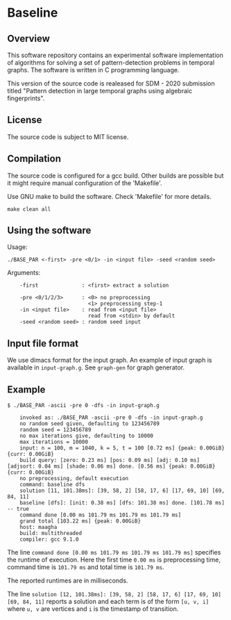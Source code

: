 # Baseline

## Overview
This software repository contains an experimental software implementation of algorithms for solving a set of pattern-detection problems in temporal graphs. The software is written in C programming language.

This version of the source code is realeased for SDM - 2020 submission titled "Pattern detection in large temporal graphs using algebraic fingerprints".

## License
The source code is subject to MIT license.

## Compilation
The source code is configured for a gcc build. Other builds are possible but it might require manual configuration of the 'Makefile'.

Use GNU make to build the software. Check 'Makefile' for more details.

`make clean all`

## Using the software
Usage: 

`./BASE_PAR <-first> -pre <0/1> -in <input file> -seed <random seed>`

Arguments:

        -first       		: <first> extract a solution
                             
        -pre <0/1/2/3>      : <0> no preprocessing
                              <1> preprocessing step-1
        -in <input file>    : read from <input file>
                              read from <stdin> by default
        -seed <random seed> : random seed input

## Input file format
We use dimacs format for the input graph. An example of input graph is available in `input-graph.g`. See `graph-gen` for graph generator. 

## Example

`$ ./BASE_PAR -ascii -pre 0 -dfs -in input-graph.g`  

        invoked as: ./BASE_PAR -ascii -pre 0 -dfs -in input-graph.g
        no random seed given, defaulting to 123456789
        random seed = 123456789
        no max iterations give, defaulting to 10000
        max iterations = 10000
        input: n = 100, m = 1040, k = 5, t = 100 [0.72 ms] {peak: 0.00GiB} {curr: 0.00GiB}
        build query: [zero: 0.23 ms] [pos: 0.09 ms] [adj: 0.10 ms] [adjsort: 0.04 ms] [shade: 0.06 ms] done. [0.56 ms] {peak: 0.00GiB} {curr: 0.00GiB}
        no preprocessing, default execution
        command: baseline dfs
        solution [11, 101.38ms]: [39, 58, 2] [58, 17, 6] [17, 69, 10] [69, 84, 11]
        baseline [dfs]: [init: 0.38 ms] [dfs: 101.38 ms] done. [101.78 ms] -- true
        command done [0.00 ms 101.79 ms 101.79 ms 101.79 ms]
        grand total [103.22 ms] {peak: 0.00GiB}
        host: maagha
        build: multithreaded
        compiler: gcc 9.1.0

The line `command done [0.00 ms 101.79 ms 101.79 ms 101.79 ms]` specifies the runtime of execution. Here the first time `0.00 ms` is preprocessing time, command time is `101.79 ms` and total time is `101.79 ms`.  

The reported runtimes are in milliseconds.

The line `solution [12, 101.38ms]: [39, 58, 2] [58, 17, 6] [17, 69, 10] [69, 84, 11]` reports a solution and each term is of the form `[u, v, i]` where `u, v` are vertices and `i` is the timestamp of transition.
